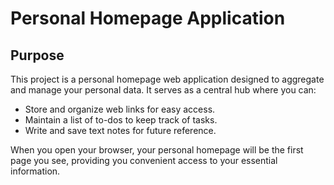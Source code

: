 # Personal Homepage Application

## Purpose
This project is a personal homepage web application designed to aggregate and manage your personal data. It serves as a central hub where you can:

- Store and organize web links for easy access.
- Maintain a list of to-dos to keep track of tasks.
- Write and save text notes for future reference.

When you open your browser, your personal homepage will be the first page you see, providing you convenient access to your essential information.